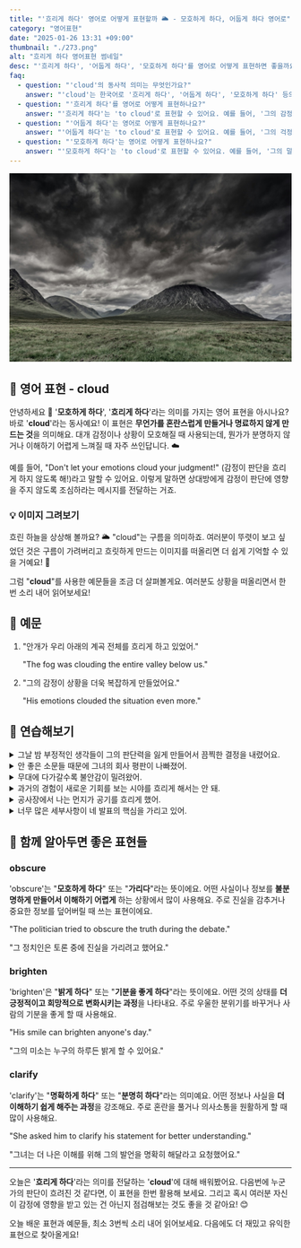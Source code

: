 ```yaml
---
title: "'흐리게 하다' 영어로 어떻게 표현할까 🌥️ - 모호하게 하다, 어둡게 하다 영어로"
category: "영어표현"
date: "2025-01-26 13:31 +09:00"
thumbnail: "./273.png"
alt: "흐리게 하다 영어표현 썸네일"
desc: "'흐리게 하다', '어둡게 하다', '모호하게 하다'를 영어로 어떻게 표현하면 좋을까요? '그의 감정이 상황을 흐리게 하고 있어', '그의 걱정이 미래를 어둡게 하고 있어', '그의 말이 상황을 모호하게 하고 있어' 등을 영어로 표현하는 법을 배워봅시다. 다양한 예문을 통해서 연습하고 본인의 표현으로 만들어 보세요."
faq:
  - question: "'cloud'의 동사적 의미는 무엇인가요?"
    answer: "'cloud'는 한국어로 '흐리게 하다', '어둡게 하다', '모호하게 하다' 등의 의미로 사용됩니다. 주로 시각적, 정서적, 혹은 개념적인 맥락에서 사용되죠."
  - question: "'흐리게 하다'를 영어로 어떻게 표현하나요?"
    answer: "'흐리게 하다'는 'to cloud'로 표현할 수 있어요. 예를 들어, '그의 감정이 상황을 흐리게 하고 있어'는 'His emotions are clouding the situation'으로 말할 수 있어요."
  - question: "'어둡게 하다'는 영어로 어떻게 표현하나요?"
    answer: "'어둡게 하다'는 'to cloud'로 표현할 수 있어요. 예를 들어, '그의 걱정이 미래를 어둡게 하고 있어'는 'His worries are clouding the future'로 표현할 수 있어요."
  - question: "'모호하게 하다'는 영어로 어떻게 표현하나요?"
    answer: "'모호하게 하다'는 'to cloud'로 표현할 수 있어요. 예를 들어, '그의 말이 상황을 모호하게 하고 있어'는 'His words are clouding the situation'으로 말할 수 있어요."
---
```


![산위에 먹구름](./273-1.jpg)

## 🌟 영어 표현 - cloud

안녕하세요 👋 '**모호하게 하다**', '**흐리게 하다**'라는 의미를 가지는 영어 표현을 아시나요? 바로 '**cloud**'라는 동사예요! 이 표현은 **무언가를 혼란스럽게 만들거나 명료하지 않게 만드는 것**을 의미해요. 대개 감정이나 상황이 모호해질 때 사용되는데, 뭔가가 분명하지 않거나 이해하기 어렵게 느껴질 때 자주 쓰인답니다. ☁️

예를 들어, "Don't let your emotions cloud your judgment!" (감정이 판단을 흐리게 하지 않도록 해!)라고 말할 수 있어요. 이렇게 말하면 상대방에게 감정이 판단에 영향을 주지 않도록 조심하라는 메시지를 전달하는 거죠.

<ins class="adsbygoogle"
     style="display:block"
     data-ad-client="ca-pub-1465612013356152"
     data-ad-slot="2106896038"
     data-ad-format="auto"
     data-full-width-responsive="true"></ins>

<script>
     (adsbygoogle = window.adsbygoogle || []).push({});
</script>

### 💡 이미지 그려보기

흐린 하늘을 상상해 볼까요? 🌥️ "cloud"는 구름을 의미하죠. 여러분이 뚜렷이 보고 싶었던 것은 구름이 가려버리고 흐릿하게 만드는 이미지를 떠올리면 더 쉽게 기억할 수 있을 거예요! 🌈

그럼 "**cloud**"를 사용한 예문들을 조금 더 살펴볼게요. 여러분도 상황을 떠올리면서 한 번 소리 내어 읽어보세요!

## 📖 예문

1. "안개가 우리 아래의 계곡 전체를 흐리게 하고 있었어."

   "The fog was clouding the entire valley below us."

2. "그의 감정이 상황을 더욱 복잡하게 만들었어요."

   "His emotions clouded the situation even more."

## 💬 연습해보기

<details>
<summary>그날 밤 부정적인 생각들이 그의 판단력을 잃게 만들어서 끔찍한 결정을 내렸어요.</summary>
<span>Dark thoughts clouded his judgment that night, and he <a href="/blog/vocab-1/010.make-a-decision/">made some terrible decisions</a>.</span>
</details>

<details>
<summary>안 좋은 소문들 때문에 그녀의 회사 평판이 나빠졌어.</summary>
<span>Those nasty rumors have clouded her reputation at work.</span>
</details>

<details>
<summary>무대에 다가갈수록 불안감이 밀려왔어.</summary>
<span>Doubt started to cloud his mind as he <a href="/blog/in-english/267.approach/">approached</a> the stage.</span>
</details>

<details>
<summary>과거의 경험이 새로운 기회를 보는 시야를 흐리게 해서는 안 돼.</summary>
<span>Past experiences shouldn't cloud your view of new opportunities.</span>
</details>

<details>
<summary>공사장에서 나는 먼지가 공기를 흐리게 했어.</summary>
<span>The dust from the construction site clouded the air.</span>
</details>

<details>
<summary>너무 많은 세부사항이 네 발표의 핵심을 가리고 있어.</summary>
<span>Too many details are clouding the main point of your presentation.</span>
</details>

## 🤝 함께 알아두면 좋은 표현들

### obscure

'obscure'는 "**모호하게 하다**" 또는 "**가리다**"라는 뜻이에요. 어떤 사실이나 정보를 **불분명하게 만들어서 이해하기 어렵게** 하는 상황에서 많이 사용해요. 주로 진실을 감추거나 중요한 정보를 덮어버릴 때 쓰는 표현이에요.

"The politician tried to obscure the truth during the debate."

"그 정치인은 토론 중에 진실을 가리려고 했어요."

### brighten

'brighten'은 "**밝게 하다**" 또는 "**기분을 좋게 하다**"라는 뜻이에요. 어떤 것의 상태를 **더 긍정적이고 희망적으로 변화시키는 과정**을 나타내요. 주로 우울한 분위기를 바꾸거나 사람의 기분을 좋게 할 때 사용해요.

"His smile can brighten anyone's day."

"그의 미소는 누구의 하루든 밝게 할 수 있어요."

### clarify

'clarify'는 "**명확하게 하다**" 또는 "**분명히 하다**"라는 의미예요. 어떤 정보나 사실을 **더 이해하기 쉽게 해주는 과정**을 강조해요. 주로 혼란을 풀거나 의사소통을 원활하게 할 때 많이 사용해요.

"She asked him to clarify his statement for better understanding."

"그녀는 더 나은 이해를 위해 그의 발언을 명확히 해달라고 요청했어요."

---

오늘은 '**흐리게 하다**'라는 의미를 전달하는 '**cloud**'에 대해 배워봤어요. 다음번에 누군가의 판단이 흐려진 것 같다면, 이 표현을 한번 활용해 보세요. 그리고 혹시 여러분 자신이 감정에 영향을 받고 있는 건 아닌지 점검해보는 것도 좋을 것 같아요! 😊

오늘 배운 표현과 예문들, 최소 3번씩 소리 내어 읽어보세요. 다음에도 더 재밌고 유익한 표현으로 찾아올게요!
